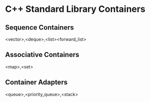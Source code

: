 # C++ Standard Library Containers

## Sequence Containers
\<vector\>,\<deque\>,\<list\>\<forward_list\>

## Associative Containers
\<map\>,\<set\>

## Container Adapters
\<queue\>,\<priority_queue\>,\<stack\>